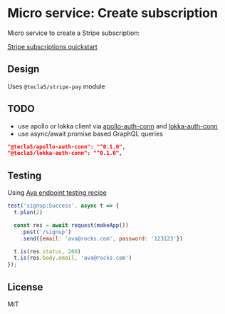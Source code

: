 # Micro service: Create subscription

Micro service to create a Stripe subscription:

[Stripe subscriptions quickstart](https://stripe.com/docs/subscriptions/quickstart)

## Design

Uses  `@tecla5/stripe-pay` module

## TODO

- use apollo or lokka client via [apollo-auth-conn]() and [lokka-auth-conn]()
- use async/await promise based GraphQL queries

```json
"@tecla5/apollo-auth-conn": "^0.1.0",
"@tecla5/lokka-auth-conn": "^0.1.0",
```

## Testing

Using [Ava endpoint testing recipe](https://github.com/avajs/ava/blob/master/docs/recipes/endpoint-testing.md)

```js
test('signup:Success', async t => {
  t.plan(2)

  const res = await request(makeApp())
    .post('/signup')
    .send({email: 'ava@rocks.com', password: '123123'})

  t.is(res.status, 200)
  t.is(res.body.email, 'ava@rocks.com')
});
```

## License

MIT
